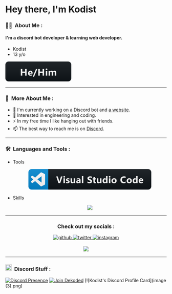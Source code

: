# Hey there, I'm Kodist

### 👨‍💻 &nbsp;About Me :
#### I'm a discord bot developer & learning web developer.
- Kodist
- 13 y/o
 <img src="https://github.com/MikeCodesDotNET/ColoredBadges/blob/master/svg/pronouns/hehim.svg" />

---

### 📌 &nbsp;More About Me :
- 👋 I'm currently working on a Discord bot and [a website](https://snox-dev.tk).
- 🌱 Interested in engineering and coding.
- ⚡ In my free time I like hanging out with friends.
- 📫 The best way to reach me is on [Discord](https://discord.gg/QwGwf74HWG).

---

### 🛠 &nbsp;Languages and Tools :
- Tools

   <p align="center">
      <img src="https://github.com/MikeCodesDotNET/ColoredBadges/blob/master/svg/dev/tools/visualstudio_code.svg" />

- Skills

   <p align="center">
      <img src="https://skillicons.dev/icons?i=nodejs,python,html,css&perline=5" />

---

<h3 align="center">Check out my socials :</h3>
<div align="center">
<a href="https://github.com/iKodist" target="_blank">
<img src=https://img.shields.io/badge/github-%2324292e.svg?&style=for-the-badge&logo=github&logoColor=white alt=github style="margin-bottom: 5px;" />
</a>
<a href="https://twitter.com/iKodist" target="_blank">
<img src=https://img.shields.io/badge/twitter-%2300acee.svg?&style=for-the-badge&logo=twitter&logoColor=white alt=twitter style="margin-bottom: 5px;" />
</a>
<a href="https://discord.gg/QwGwf74HWG" target="_blank">
<img src=https://img.shields.io/badge/%3CDiscord%3E-%237289DA.svg?style=for-the-badge&logo=discord&logoColor=white alt=instagram style="margin-bottom: 5px;" />
</a>
 
</div>

<p align="center">
  <a href="https://spotify-github-profile.vercel.app/api/view?uid=31afzwmpzcfp7ioxd5v4q45mk5ii&redirect=true">
    <img src="https://spotify-github-profile.vercel.app/api/view?uid=31afzwmpzcfp7ioxd5v4q45mk5ii&cover_image=true&theme=novatorem&bar_color=25aff3&bar_color_cover=false">
  </a>
</p>

---

### <img src="https://discord.com/assets/3437c10597c1526c3dbd98c737c2bcae.svg" width="20" height="20"/> &nbsp;Discord Stuff :
[![Discord Presence](https://lanyard-profile-readme.vercel.app/api/942380890791764029?theme=light&bg=809ecf&animated=false&hideDiscrim=true&borderRadius=30px&idleMessage=Currently%20watching%20Heartland%20on%20Netflix%20❤️)](https://discord.com/users/942380890791764029)
[![Join Dekoded](https://inv.wtf/widget/dekoded)](https://inv.wtf/dekoded)
[![Kodist's Discord Profile Card](image (3).png)
